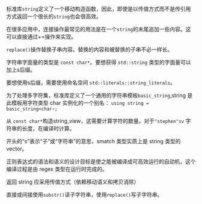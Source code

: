 标准库`string`定义了一个移动构造函数，因此，即使是以传值方式而不是传引用方式返回一个很长的`string`也会很高效。

在很多应用中，连接操作最常见的用法是在一个`string`的末尾追加一些内容。这可以直接通过+=操作来实现。

`replace()`操作替换子串内容。替换的内容和被替换的子串不必一样长。

字符串字面量的类型是 `const char*`。要想获得 `std::string` 类型的字面量可以加上s后缀。

要想使用s后缀，需要使用命名空间 `std::literals::string_literals`。

为了处理多字符集，标准库定义了一个通用的字符串模板`basic_string`,string
是此模板用字符类型 char 实例化的一个别名：
`using string = basic_string<char›;`

从 `const char*`构造string_view，这需要计算字符的数量。对于`"stephen"sv` 字符串的长度，在编译时计算。

开头的“s”表示“子”或“字符串”的意思，smatch 类型实质上是 string 类型的 vector。

正则表达式的语法和语义的设计目标是使之能被编译成可高效运行的自动机，这个编译过程是由 regex 类型在运行时完成的。

返回 string 应采用传值方式（依赖移动语义和拷贝消除）

直接或间接使用`substr()`读子字符串，使用`replace()`写子字符串。